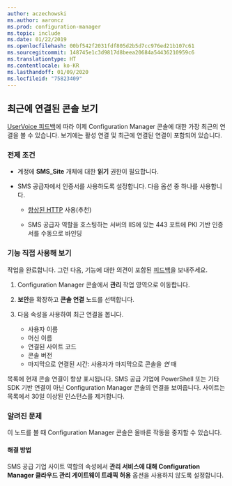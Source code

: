 ```yaml
---
author: aczechowski
ms.author: aaroncz
ms.prod: configuration-manager
ms.topic: include
ms.date: 01/22/2019
ms.openlocfilehash: 00bf542f2031fdf805d2b5d7cc976ed21b107c61
ms.sourcegitcommit: 148745e1c3d9817d8beea20684a54436210959c6
ms.translationtype: HT
ms.contentlocale: ko-KR
ms.lasthandoff: 01/09/2020
ms.locfileid: "75823409"
---
```

## <a name="bkmk_console"></a> 최근에 연결된 콘솔 보기 
<!--3699367-->

[UserVoice 피드백](https://configurationmanager.uservoice.com/forums/300492-ideas/suggestions/12508299-active-admin-consoles)에 따라 이제 Configuration Manager 콘솔에 대한 가장 최근의 연결을 볼 수 있습니다. 보기에는 활성 연결 및 최근에 연결된 연결이 포함되어 있습니다. 


### <a name="prerequisites"></a>전제 조건

- 계정에 **SMS_Site** 개체에 대한 **읽기** 권한이 필요합니다.  

- SMS 공급자에서 인증서를 사용하도록 설정합니다.<!--SCCMDocs-pr issue 3135--> 다음 옵션 중 하나를 사용합니다.  

    - [향상된 HTTP](/sccm/core/plan-design/hierarchy/enhanced-http) 사용(추천)  

    - SMS 공급자 역할을 호스팅하는 서버의 IIS에 있는 443 포트에 PKI 기반 인증서를 수동으로 바인딩  


### <a name="try-it-out"></a>기능 직접 사용해 보기

작업을 완료합니다. 그런 다음, 기능에 대한 의견이 포함된 [피드백](/sccm/core/understand/find-help#product-feedback)을 보내주세요.

1. Configuration Manager 콘솔에서 **관리** 작업 영역으로 이동합니다.  

2. **보안**을 확장하고 **콘솔 연결** 노드를 선택합니다.  

3. 다음 속성을 사용하여 최근 연결을 봅니다.  

    - 사용자 이름
    - 머신 이름
    - 연결된 사이트 코드
    - 콘솔 버전
    - 마지막으로 연결된 시간: 사용자가 마지막으로 콘솔을 *연* 때

목록에 현재 콘솔 연결이 항상 표시됩니다. SMS 공급 기업에 PowerShell 또는 기타 SDK 기반 연결이 아닌 Configuration Manager 콘솔의 연결을 보여줍니다. 사이트는 목록에서 30일 이상된 인스턴스를 제거합니다.


### <a name="known-issue"></a>알려진 문제

이 노드를 볼 때 Configuration Manager 콘솔은 올바른 작동을 중지할 수 있습니다. 

#### <a name="workaround"></a>해결 방법
SMS 공급 기업 사이트 역할의 속성에서 **관리 서비스에 대해 Configuration Manager 클라우드 관리 게이트웨이 트래픽 허용** 옵션을 사용하지 않도록 설정합니다.


